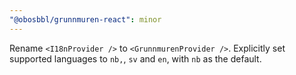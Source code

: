 ```yaml
---
"@obosbbl/grunnmuren-react": minor
---
```


Rename `<I18nProvider />` to `<GrunnmurenProvider />`. Explicitly set supported languages to `nb,`, `sv` and `en`, with `nb` as the default.
